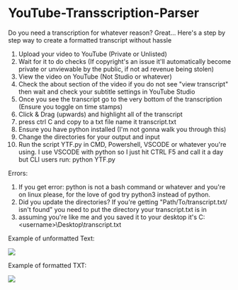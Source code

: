 # YouTube-Transscription-Parser

Do you need a transcription for whatever reason? Great... Here's a step by step way to create a formatted transcript without hassle

1. Upload your video to YouTube (Private or Unlisted)
2. Wait for it to do checks (If copyright's an issue it'll automatically become private or unviewable by the public, if not ad revenue being stolen)
3. View the video on YouTube (Not Studio or whatever)
4. Check the about section of the video if you do not see "view transcript" then wait and check your subtitle settings in YouTube Studio
5. Once you see the transcript go to the very bottom of the transcription (Ensure you toggle on time stamps)
6. Click & Drag (upwards) and highlight all of the transcript
7. press ctrl C and copy to a txt file name it transcript.txt
8. Ensure you have python installed (I'm not gonna walk you through this)
9. Change the directories for your output and input
10. Run the script YTF.py in CMD, Powershell, VSCODE or whatever you're using. I use VSCODE with python so I just hit CTRL F5 and call it a day but CLI users run: python YTF.py


Errors:
1. If you get error: python is not a bash command or whatever and you're on linux please, for the love of god try python3 instead of python.
2. Did you update the directories? If you're getting "Path/To/transcript.txt/ isn't found" you need to put the directory your transcript.txt is in
3.  assuming you're like me and you saved it to your desktop it's C:\<username>\Desktop\transcript.txt


Example of unformatted Text:

[![](https://i.ibb.co/DwqywMJ/image.png)](http://https://i.ibb.co/DwqywMJ/image.png)

Example of formatted TXT:

![](https://i.ibb.co/sHCRWsv/image.png)


